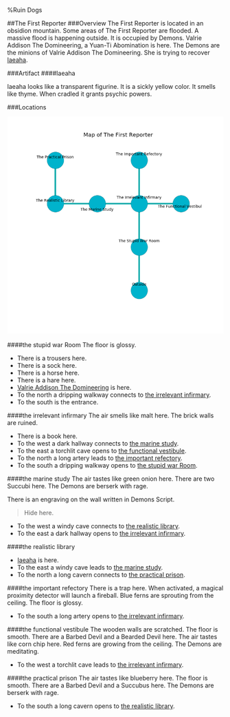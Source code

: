 %Ruin Dogs

##The First Reporter
###Overview
The First Reporter is located in an obsidion mountain. Some areas of The First Reporter are flooded. A massive flood is happening outside. It is occupied by Demons. <a name="Valrie-Addison-The-Domineering"></a>Valrie Addison The Domineering, a Yuan-Ti Abomination is here. The Demons are the minions of Valrie Addison The Domineering. She  is trying to recover [Iaeaha](#Iaeaha). 



###Artifact
####<a name="Iaeaha"></a>Iaeaha


Iaeaha looks like a transparent figurine. It is a sickly yellow color. It smells like thyme. When cradled it grants psychic powers. 





###Locations


![](../v2/images/The-First-Reporter.png)

####<a name="the-stupid-war-Room"></a>the stupid war Room
The floor is glossy. 



* There is a trousers here.
* There is a sock here.
* There is a horse here.
* There is a hare here.
* [Valrie Addison The Domineering](#Valrie-Addison-The-Domineering) is here.
* To the north a dripping walkway connects to [the irrelevant infirmary](#the-irrelevant-infirmary).
* To the south is the entrance.


####<a name="the-irrelevant-infirmary"></a>the irrelevant infirmary
The air smells like malt here. The brick walls are ruined. 



* There is a book here.
* To the west a dark hallway connects to [the marine study](#the-marine-study).
* To the east a torchlit cave opens to [the functional vestibule](#the-functional-vestibule).
* To the north a long artery leads to [the important refectory](#the-important-refectory).
* To the south a dripping walkway opens to [the stupid war Room](#the-stupid-war-Room).


####<a name="the-marine-study"></a>the marine study
The air tastes like green onion here. There are two Succubi here. The Demons are berserk with rage. 

There is an engraving on the wall written in Demons Script. 

> Hide here.
>


* To the west a windy cave connects to [the realistic library](#the-realistic-library).
* To the east a dark hallway opens to [the irrelevant infirmary](#the-irrelevant-infirmary).


####<a name="the-realistic-library"></a>the realistic library




* [Iaeaha](#Iaeaha) is here.
* To the east a windy cave leads to [the marine study](#the-marine-study).
* To the north a long cavern connects to [the practical prison](#the-practical-prison).


####<a name="the-important-refectory"></a>the important refectory
There is a trap here. When activated, a magical proximity detector will launch a fireball. Blue ferns are sprouting from the ceiling. The floor is glossy. 



* To the south a long artery opens to [the irrelevant infirmary](#the-irrelevant-infirmary).


####<a name="the-functional-vestibule"></a>the functional vestibule
The wooden walls are scratched. The floor is smooth. There are a Barbed Devil and a Bearded Devil here. The air tastes like corn chip here. Red ferns are growing from the ceiling. The Demons are meditating. 



* To the west a torchlit cave leads to [the irrelevant infirmary](#the-irrelevant-infirmary).


####<a name="the-practical-prison"></a>the practical prison
The air tastes like blueberry here. The floor is smooth. There are a Barbed Devil and a Succubus here. The Demons are berserk with rage. 



* To the south a long cavern opens to [the realistic library](#the-realistic-library).


